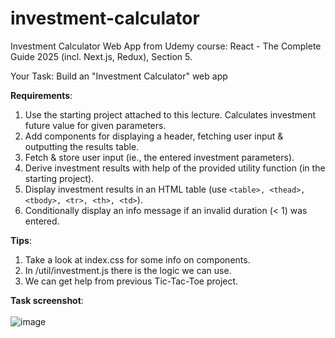 # investment-calculator
Investment Calculator Web App from Udemy course: React - The Complete Guide 2025 (incl. Next.js, Redux), Section 5.

Your Task: Build an "Investment Calculator" web app

**Requirements**:
1. Use the starting project attached to this lecture. Calculates investment future value for given parameters.
2. Add components for displaying a header, fetching user input & outputting the results table.
3. Fetch & store user input (ie., the entered investment parameters).
4. Derive investment results with help of the provided utility function (in the starting project).
5. Display investment results in an HTML table (use ```<table>, <thead>, <tbody>, <tr>, <th>, <td>```).
6. Conditionally display an info message if an invalid duration (< 1) was entered.

**Tips**:
1. Take a look at index.css for some info on components.
2. In /util/investment.js there is the logic we can use.
3. We can get help from previous Tic-Tac-Toe project.

**Task screenshot**: <br></br>
![image](https://github.com/user-attachments/assets/d452192f-2f94-4e7e-be70-deefe34dd267)

